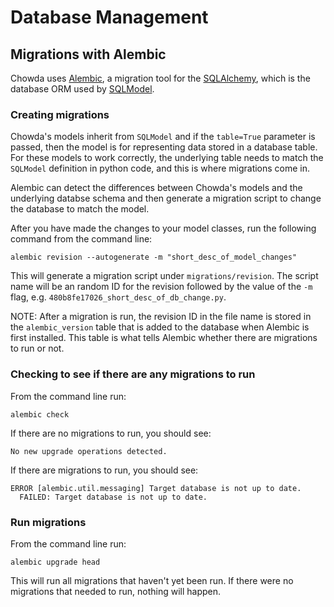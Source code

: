 # Database Management

## Migrations with Alembic
Chowda uses [Alembic](https://alembic.sqlalchemy.org/en/latest/), a migration tool for the [SQLAlchemy](https://www.sqlalchemy.org/), which is the database ORM used by [SQLModel](https://sqlmodel.tiangolo.com/).

### Creating migrations
Chowda's models inherit from `SQLModel` and if the `table=True` parameter is passed, then the model is for representing data stored in a database table. For these models to work correctly, the underlying table needs to match the `SQLModel` definition in python code, and this is where migrations come in.

Alembic can detect the differences between Chowda's models and the underlying databse schema and then generate a migration script to change the database to match the model.

After you have made the changes to your model classes, run the following command from the command line:
```shell
alembic revision --autogenerate -m "short_desc_of_model_changes"
```
This will generate a migration script under `migrations/revision`. The script name will be an random ID for the revision followed by the value of the `-m` flag, e.g.  `480b8fe17026_short_desc_of_db_change.py`.

NOTE: After a migration is run, the revision ID in the file name is stored in the `alembic_version` table that is added to the database when Alembic is first installed. This table is what tells Alembic whether there are migrations to run or not.

### Checking to see if there are any migrations to run
From the command line run:
```shell
alembic check
```
If there are no migrations to run, you should see:
```shell
No new upgrade operations detected.
```
If there are migrations to run, you should see:
```shell
ERROR [alembic.util.messaging] Target database is not up to date.
  FAILED: Target database is not up to date.
```

### Run migrations
From the command line run:
```shell
alembic upgrade head
```
This will run all migrations that haven't yet been run. If there were no migrations that needed to run, nothing will happen.